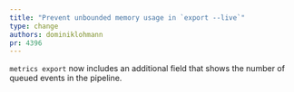 ```yaml
---
title: "Prevent unbounded memory usage in `export --live`"
type: change
authors: dominiklohmann
pr: 4396
---
```


`metrics export` now includes an additional field that shows the number of
queued events in the pipeline.
